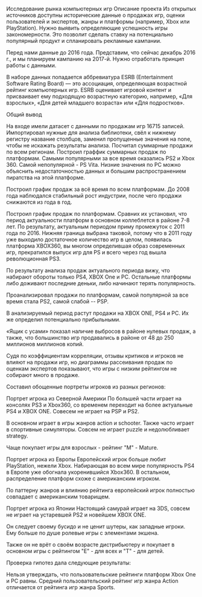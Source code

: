 Исследование рынка компьютерных игр
Описание проекта
Из открытых источников доступны исторические данные о продажах игр, оценки пользователей и экспертов, жанры и платформы (например, Xbox или PlayStation). Нужно выявить определяющие успешность игры закономерности. Это позволит сделать ставку на потенциально популярный продукт и спланировать рекламные кампании.

Перед нами данные до 2016 года. Представим, что сейчас декабрь 2016 г., и мы планируем кампанию на 2017-й. Нужно отработать принцип работы с данными.

В наборе данных попадается аббревиатура ESRB (Entertainment Software Rating Board) — это ассоциация, определяющая возрастной рейтинг компьютерных игр. ESRB оценивает игровой контент и присваивает ему подходящую возрастную категорию, например, «Для взрослых», «Для детей младшего возраста» или «Для подростков».

Общий вывод

На входе имели датасет с данными по продажам игр 16715 записей. Импортировал нужные для анализа библиотеки, свёл к нижнему регистру название столбцов, заменил пропущенные значения на none, чтобы не искажать результаты анализа. Посчитал суммарные продажи по всем регионам. Построил граффик суммарных продаж по платформам. Самыми популярными за все время оказались PS2 и Xbox 360. Самой непопулярной - PS Vita. Низние значения по PC можно объяснить недостаточностью данных и большим распространением пиратства на этой платформе.

Построил график продаж за всё время по всем платформам. До 2008 года наблюдался стабильный рост индустрии, после чего продажи снижаются из года в год.

Построил график продаж по платформам. Сравних их установил, что период актуальности платформ в основном коллеблется в районе 7-8 лет. По результату, актуальным периодом приму промежуток с 2011 года по 2016. Нижняя граница выбрана таковой, потому что в 2011 году уже выходило достаточное количество игр в целом, появилась платформа XBOX360, вы многом определившая образ современных игр, прекратился выпуск игр для PS и всего через год вышла революционная PS3.

По результату анализа продаж актуального периода вижу, что набирают обороты только PS4, XBOX One и PC. Остальные платформы либо доживают последние деньки, либо начинают терять популярность.

Проанализировал продажи по платформам, самой популярной за все время стала PS2, самой слабой -- PSP.

В анализируемый период растут продажи на XBOX ONE, PS4 и PC. Их же определил потенциально прибыльными.

«Ящик с усами» показал наличие выбросов в районе нулевых продаж, а также, что большинство игр продавались в районе от 48 до 250 миллионов миллионов копий.

Судя по коэффициентам корреляции, отзывы критиков и игроков не влияют на продажи игр, но диаграммы рассеивания продаж по оценкам экспертов показывают, что игры с низким рейтингом не собирают много в продаже.

Составил обощенные портреты игроков из разных регионов:

Портрет игрока из Северной Америки По большей части играет на консолях PS3 и Xbox360, со временем переходит на более актуальные PS4 и XBOX ONE. Совесем не играет на PSP и PS2.

В основном играет в игры жанров action и schooter. Также часто играет в спортивные симуляторы. Совсем не играет puzzle и недолюбливает strategy.

Чаще покупает игры для взрослых - рейтинг "M" - Mature.

Портрет игрока из Европы Европейский игрок больше любит PlayStation, нежели Xbox. Набирающая во всем мире популярность PS4 в Европе уже обогнала укоренившийся Xbox360. В остальном, распределение платформ схоже с американским игроком.

По паттерну жанров и влиянию рейтинга европейский игрок полностью совпадает с американским товарищем.

Портрет игрока из Японии Настоящий самурай играет на 3DS, совсем не играет на устаревшей PS2 и новейшем XBOX ONE.

Он следует своему бусидо и не ценит шутеры, как западные игроки. Ему больше по душе ролевые игры с элементами экшена.

Также он не врёт о своём возрасте дистрибьютеру и покупает в основном игры с рейтингом "E" - для всех и "T" - для детей.

Проверка гипотез дала следующие результаты:

Нельзя утверждать, что пользовательские рейтинги платформ Xbox One и PC равны.
Средний пользовательский рейтинг игр жанра Action отличается от рейтинга игр жанра Sports.
